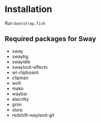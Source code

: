 # Installation

Run `bootstrap.fish`

## Required packages for Sway

* sway
* swaybg
* swayidle
* swaylock-effects
* wl-clipboard
* clipman
* wofi
* mako
* waybar
* alacritty
* grim
* slurp
* redshift-wayland-git
